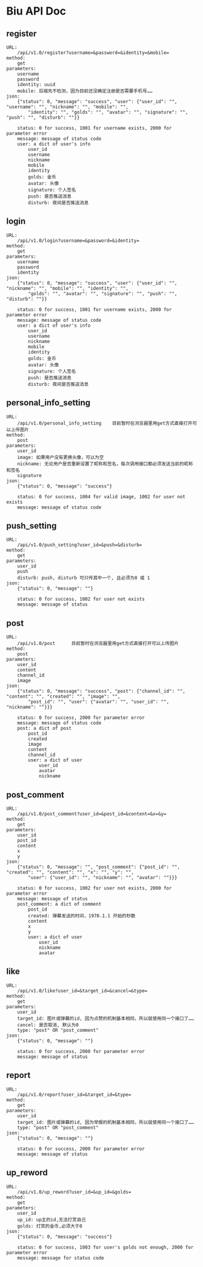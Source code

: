 Biu API Doc
===

register
---
    URL:
        /api/v1.0/register?username=&password=&identity=&mobile=
    method:
        get
    parameters:
        username
        password
        identity: uuid
        mobile: 后端先不检测，因为目前还没确定注册是否需要手机号……
    json:
        {"status": 0, "message": "success", "user": {"user_id": "", "username": "", "nickname": "", "mobile": "",
            "identity": "", "golds": "", "avatar": "", "signature": "", "push": "", "disturb": ""}}
            
        status: 0 for success, 1001 for username exists, 2000 for parameter error
        message: message of status code
        user: a dict of user's info
            user_id
            username
            nickname
            mobile
            identity
            golds: 金币
            avatar: 头像
            signature: 个人签名
            push: 是否推送消息
            disturb: 夜间是否推送消息
            
login
---
    URL:
        /api/v1.0/login?username=&password=&identity=
    method:
        get
    parameters:
        username
        password
        identity
    json:
        {"status": 0, "message": "success", "user": {"user_id": "", "nickname": "", "mobile": "", "identity": "",
            "golds": "", "avatar": "", "signature": "", "push": "", "disturb": ""}}
            
        status: 0 for success, 1001 for username exists, 2000 for parameter error
        message: message of status code
        user: a dict of user's info
            user_id
            username
            nickname
            mobile
            identity
            golds: 金币
            avatar: 头像
            signature: 个人签名
            push: 是否推送消息
            disturb: 夜间是否推送消息

personal_info_setting
---
    URL:
        /api/v1.0/personal_info_setting    目前暂时在浏览器里用get方式直接打开可以上传图片
    method:
        post
    parameters:
        user_id
        image: 如果用户没有更换头像，可以为空
        nickname: 无论用户是否重新设置了昵称和签名，每次调用接口都必须发送当前的昵称和签名
        signature
    json:
        {"status": 0, "message": "success"}
        
        status: 0 for success, 1004 for valid image, 1002 for user not exists
        message: message of status code
        
push_setting
---
    URL:
        /api/v1.0/push_setting?user_id=&push=&disturb=
    method:
        get
    parameters:
        user_id
        push
        disturb: push, disturb 可只传其中一个, 且必须为0 或 1
    json:
        {"status": 0, "message": ""}
        
        status: 0 for success, 1002 for user not exists
        message: message of status
        
post
---
    URL:
        /api/v1.0/post      目前暂时在浏览器里用get方式直接打开可以上传图片
    method:
        post
    parameters:
        user_id
        content
        channel_id
        image
    json:
        {"status": 0, "message": "success", "post": {"channel_id": "", "content": "", "created": "", "image": "",
            "post_id": "", "user": {"avatar": "", "user_id": "", "nickname": ""}}}
        
        status: 0 for success, 2000 for parameter error
        message: message of status code
        post: a dict of post
            post_id
            created
            image
            content
            channel_id
            user: a dict of user
                user_id
                avatar
                nickname
        
post_comment
---
    URL:
        /api/v1.0/post_comment?user_id=&post_id=&content=&x=&y=
    method:
        get
    parameters:
        user_id
        post_id
        content
        x
        y
    json:
        {"status": 0, "message": "", "post_comment": {"post_id": "", "created": "", "content": "", "x": "", "y": "",
            "user": {"user_id": "", "nickname": "", "avatar": ""}}}
        
        status: 0 for success, 1002 for user not exists, 2000 for parameter error
        message: message of status
        post_comment: a dict of comment
            post_id
            created: 弹幕发送的时间，1970.1.1 开始的秒数
            content
            x
            y
            user: a dict of user
                user_id
                nickname
                avatar
                
like
---
    URL:
        /api/v1.0/like?user_id=&target_id=&cancel=&type=
    method:
        get
    parameters:
        user_id
        target_id: 图片或弹幕的id, 因为点赞的机制基本相同，所以就使用同一个接口了……
        cancel: 是否取消, 默认为0
        type: "post" OR "post_comment"
    json:
        {"status": 0, "message": ""}
        
        status: 0 for success, 2000 for parameter error
        message: message of status
        
report
---
    URL:
        /api/v1.0/report?user_id=&target_id=&type=
    method:
        get
    parameters:
        user_id
        target_id: 图片或弹幕的id, 因为举报的机制基本相同，所以就使用同一个接口了……
        type: "post" OR "post_comment"
    json:
        {"status": 0, "message": ""}
        
        status: 0 for success, 2000 for parameter error
        message: message of status

up_reword
---
    URL:
        /api/v1.0/up_reword?user_id=&up_id=&golds=
    method:
        get
    parameters:
        user_id
        up_id: up主的id,无法打赏自己
        golds: 打赏的金币,必须大于0
    json:
        {"status": 0, "message": "success"}
        
        status: 0 for success, 1003 for user's golds not enough, 2000 for parameter error
        message: message for status code
        